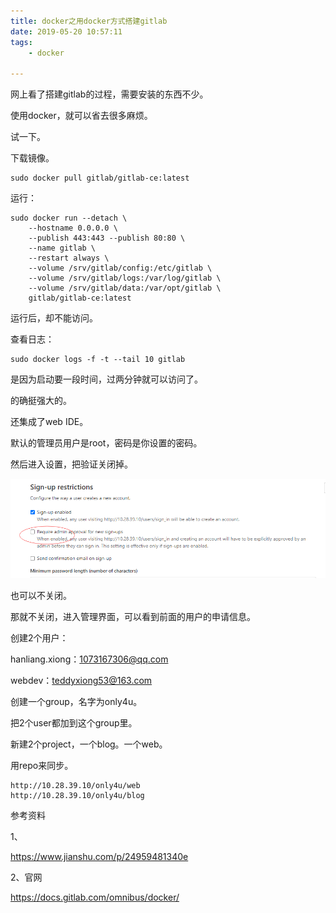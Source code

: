```yaml
---
title: docker之用docker方式搭建gitlab
date: 2019-05-20 10:57:11
tags:
	- docker

---
```




网上看了搭建gitlab的过程，需要安装的东西不少。

使用docker，就可以省去很多麻烦。

试一下。

下载镜像。

```
sudo docker pull gitlab/gitlab-ce:latest
```

运行：

```
sudo docker run --detach \
    --hostname 0.0.0.0 \
    --publish 443:443 --publish 80:80 \
    --name gitlab \
    --restart always \
    --volume /srv/gitlab/config:/etc/gitlab \
    --volume /srv/gitlab/logs:/var/log/gitlab \
    --volume /srv/gitlab/data:/var/opt/gitlab \
    gitlab/gitlab-ce:latest
```

运行后，却不能访问。

查看日志：

```
sudo docker logs -f -t --tail 10 gitlab
```

是因为启动要一段时间，过两分钟就可以访问了。

的确挺强大的。

还集成了web IDE。

默认的管理员用户是root，密码是你设置的密码。

然后进入设置，把验证关闭掉。

![image-20210406191312635](../images/random_name/image-20210406191312635.png)

也可以不关闭。

那就不关闭，进入管理界面，可以看到前面的用户的申请信息。

创建2个用户：

hanliang.xiong：1073167306@qq.com

webdev：teddyxiong53@163.com

创建一个group，名字为only4u。

把2个user都加到这个group里。

新建2个project，一个blog。一个web。

用repo来同步。

```
http://10.28.39.10/only4u/web
http://10.28.39.10/only4u/blog
```



参考资料

1、

https://www.jianshu.com/p/24959481340e

2、官网

https://docs.gitlab.com/omnibus/docker/